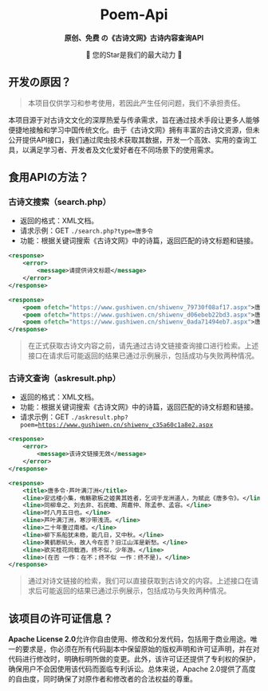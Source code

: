 <h1 align=center>Poem-Api</h1>
<p align=center><b>原创、免费 の《古诗文网》古诗内容查询API</b></p>
<p align=center>🎉 您的Star是我们的最大动力 🎉</p>

## 开发の原因？

> 本项目仅供学习和参考使用，若因此产生任何问题，我们不承担责任。

本项目源于对古诗文文化的深厚热爱与传承需求，旨在通过技术手段让更多人能够便捷地接触和学习中国传统文化。由于《古诗文网》拥有丰富的古诗文资源，但未公开提供API接口，我们通过爬虫技术获取其数据，开发一个高效、实用的查询工具，以满足学习者、开发者及文化爱好者在不同场景下的使用需求。

## 食用APIの方法？

### 古诗文搜索（search.php）
- 返回的格式：XML文档。
- 请求示例：GET <code>./search.php?type=唐多令</code>
- 功能：根据关键词搜索《古诗文网》中的诗篇，返回匹配的诗文标题和链接。

```xml
<response>
    <error>
        <message>请提供诗文标题</message>
    </error>
</response>
```

```xml
<response>
    <poem ofetch="https://www.gushiwen.cn/shiwenv_79730f08af17.aspx">唐多令·芦叶满汀洲 - 刘过</poem>
    <poem ofetch="https://www.gushiwen.cn/shiwenv_d06ebeb22bd3.aspx">唐多令·惜别 - 吴文英</poem>
    <poem ofetch="https://www.gushiwen.cn/shiwenv_0ada71494eb7.aspx">唐多令·柳絮 - 曹雪芹</poem>
</response>
```

> 在正式获取古诗文内容之前，请先通过古诗文链接查询接口进行检索。上述接口在请求后可能返回的结果已通过示例展示，包括成功与失败两种情况。

### 古诗文查询（askresult.php）
- 返回的格式：XML文档。
- 功能：根据关键词搜索《古诗文网》中的诗篇，返回匹配的诗文标题和链接。
- 请求示例：GET <code>./askresult.php?poem=https://www.gushiwen.cn/shiwenv_c35a60c1a8e2.aspx</code>

```xml
<response>
    <error>
        <message>该诗文链接无效</message>
    </error>
</response>
```

```xml
<response>
    <title>唐多令·芦叶满汀洲</title>
    <line>安远楼小集，侑觞歌板之姬黄其姓者，乞词于龙洲道人，为赋此《唐多令》。</line>
    <line>同柳阜之、刘去非、石民瞻、周嘉仲、陈孟参、孟容。</line>
    <line>时八月五日也。</line>
    <line>芦叶满汀洲，寒沙带浅流。</line>
    <line>二十年重过南楼。</line>
    <line>柳下系船犹未稳，能几日，又中秋。</line>
    <line>黄鹤断矶头，故人今在否？旧江山浑是新愁。</line>
    <line>欲买桂花同载酒，终不似，少年游。</line>
    <line>(在否 一作：在不；终不似 一作：终不是)。</line>
</response>
```

> 通过对诗文链接的检索，我们可以直接获取到古诗文的内容。上述接口在请求后可能返回的结果已通过示例展示，包括成功与失败两种情况。

## 该项目の许可证信息？

**Apache License 2.0**允许你自由使用、修改和分发代码，包括用于商业用途。唯一的要求是，你必须在所有代码副本中保留原始的版权声明和许可证声明，并在对代码进行修改时，明确标明所做的变更。此外，该许可证还提供了专利权的保护，确保用户不会因使用该代码而面临专利诉讼。总体来说，Apache 2.0提供了高度的自由度，同时确保了对原作者和修改者的合法权益的尊重。
